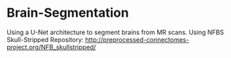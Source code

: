# Brain-Segmentation
Using a U-Net architecture to segment brains from MR scans.
Using NFBS Skull-Stripped Repository: http://preprocessed-connectomes-project.org/NFB_skullstripped/
